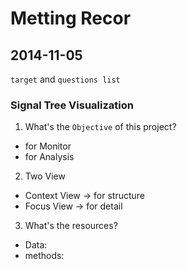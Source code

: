 
# Metting Recor

## 2014-11-05

`target` and `questions list`

### Signal Tree Visualization

1. What's the `Objective` of this project?
- for Monitor
- for Analysis

2. Two View
- Context View -> for structure
- Focus View -> for detail

3. What's the resources?
- Data:
- methods:


